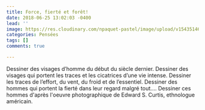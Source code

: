 ```yaml
---
title: Force, fierté et forêt!
date: 2018-06-25 13:02:03 -0400
lead: ''
image: https://res.cloudinary.com/npaquet-pastel/image/upload/v1543514658/apache.jpg
categories: Pensées
tags: []
comments: true

---
```

Dessiner des visages d’homme du début du siècle dernier. Dessiner des visages qui portent les traces et les cicatrices d’une vie intense. Dessiner les traces de l’effort, du vent, du froid et de l’essentiel. Dessiner des hommes qui portent la fierté dans leur regard malgré tout…. Dessiner ces hommes d'après l'oeuvre photographique de Edward S. Curtis, ethnologue américain.